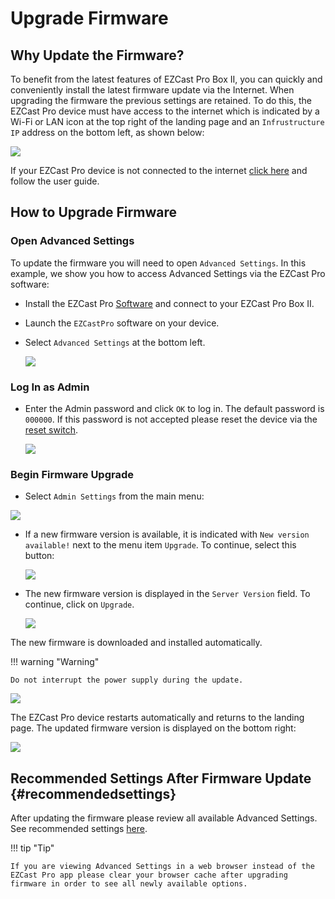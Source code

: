 # Upgrade Firmware

## Why Update the Firmware? 

To benefit from the latest features of EZCast Pro Box II, you can quickly and conveniently install the latest firmware update via the Internet. When upgrading the firmware the previous settings are retained. To do this, the EZCast Pro device must have access to the internet which is indicated by a Wi-Fi or LAN icon at the top right of the landing page and an `Infrustructure IP` address on the bottom left, as shown below:

![](/assets/img/ProII_fw.upgrade.available.png)

If your EZCast Pro device is not connected to the internet [click here](internet.md) and follow the user guide.

## How to Upgrade Firmware

### Open Advanced Settings

To update the firmware you will need to open `Advanced Settings`. In this example, we show you how to access Advanced Settings via the EZCast Pro software:

* Install the EZCast Pro [Software](quickstart.md#InstallSoftware) and connect to your EZCast Pro Box II.

* Launch the `EZCastPro` software on your device.

* Select `Advanced Settings` at the bottom left.

    ![](/assets/img/ProII-Win-App-Advanced-Settings.png)

### Log In as Admin

* Enter the Admin password and click `OK` to log in. The default password is `000000`. If this password is not accepted please reset the device via the [reset switch](reset.md#hardreset).

	![](/assets/img/EZCastII_Login.png)

### Begin Firmware Upgrade

* Select `Admin Settings` from the main menu:

![](/assets/img/ezcastpro.II.select.adminsettings.png)

*   If a new firmware version is available, it is indicated with `New version available!` next to the menu item `Upgrade`. To continue, select this button:

    ![](/assets/img/ProII_Firmware-Menuoption.png)

*   The new firmware version is displayed in the `Server Version` field. To continue, click on `Upgrade`.

    ![](/assets/img/ProIIStick_Start.Upgrade.png)

The new firmware is downloaded and installed automatically. 

!!! warning "Warning"
    
	Do not interrupt the power supply during the update.

![](/assets/img/ProII_Firmware_installing.png)

The EZCast Pro device restarts automatically and returns to the landing page. The updated firmware version is displayed on the bottom right:

![](/assets/img/ProIIDongle_firmware.png)

## Recommended Settings After Firmware Update {#recommendedsettings}

After updating the firmware please review all available Advanced Settings. See recommended settings [here](reset.md#recommendedsettings).

!!! tip "Tip"
    
	If you are viewing Advanced Settings in a web browser instead of the EZCast Pro app please clear your browser cache after upgrading firmware in order to see all newly available options.
	